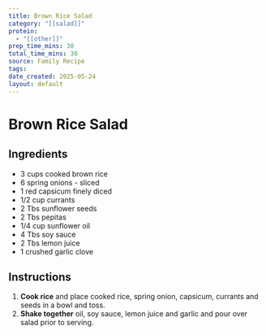 ```yaml
---
title: Brown Rice Salad
category: "[[salad]]"
protein:
  - "[[other]]"
prep_time_mins: 30
total_time_mins: 30
source: Family Recipe
tags: 
date_created: 2025-05-24
layout: default
---
```


# Brown Rice Salad

## Ingredients

- 3 cups cooked brown rice
- 6 spring onions - sliced
- 1 red capsicum finely diced
- 1/2 cup currants
- 2 Tbs sunflower seeds 
- 2 Tbs pepitas
- 1/4 cup sunflower oil
- 4 Tbs soy sauce
- 2 Tbs lemon juice
- 1 crushed garlic clove

## Instructions

1. **Cook rice** and place cooked rice, spring onion, capsicum, currants and seeds in a bowl and toss. 
2. **Shake together** oil, soy sauce, lemon juice and garlic and pour over salad prior to serving. 